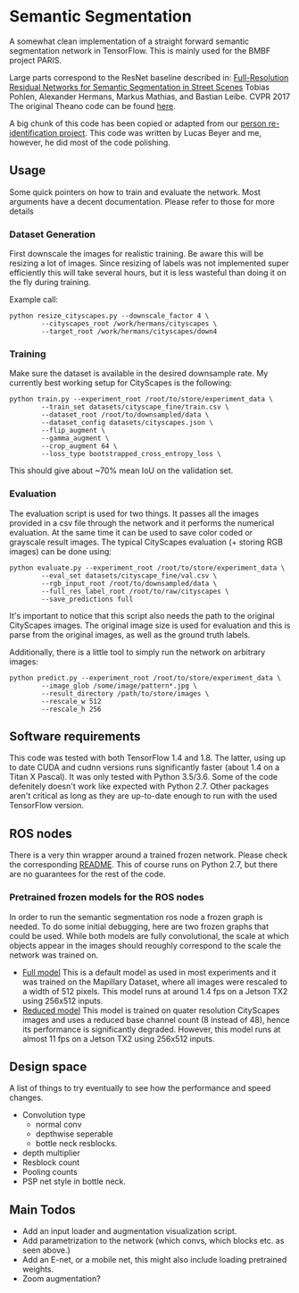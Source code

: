 # Semantic Segmentation
A somewhat clean implementation of a straight forward semantic segmentation network in TensorFlow. This is mainly used for the BMBF project PARIS.

Large parts correspond to the ResNet baseline described in: [Full-Resolution Residual Networks for Semantic Segmentation in Street Scenes](https://arxiv.org/abs/1611.08323) Tobias Pohlen, Alexander Hermans, Markus Mathias, and Bastian Leibe. CVPR 2017
The original Theano code can be found [here](https://github.com/TobyPDE/FRRN).

A big chunk of this code has been copied or adapted from our [person re-identification project](https://github.com/VisualComputingInstitute/triplet-reid).
This code was written by Lucas Beyer and me, however, he did most of the code polishing.

## Usage
Some quick pointers on how to train and evaluate the network. Most arguments have a decent documentation. Please refer to those for more details

### Dataset Generation
First downscale the images for realistic training. Be aware this will be resizing a lot of images. Since resizing of labels was not implemented super efficiently this will take several hours, but it is less wasteful than doing it on the fly during training.

Example call:
```
python resize_cityscapes.py --downscale_factor 4 \
        --cityscapes_root /work/hermans/cityscapes \
        --target_root /work/hermans/cityscapes/down4
```

### Training
Make sure the dataset is available in the desired downsample rate. My currently best working setup for CityScapes is the following:
```
python train.py --experiment_root /root/to/store/experiment_data \
        --train_set datasets/cityscape_fine/train.csv \
        --dataset_root /root/to/downsampled/data \
        --dataset_config datasets/cityscapes.json \
        --flip_augment \
        --gamma_augment \
        --crop_augment 64 \
        --loss_type bootstrapped_cross_entropy_loss \
```
This should give about ~70% mean IoU on the validation set.

### Evaluation
The evaluation script is used for two things. It passes all the images provided in a csv file through the network and it performs the numerical evaluation. At the same time it can be used to save color coded or grayscale result images. The typical CityScapes evaluation (+ storing RGB images) can be done using:
```
python evaluate.py --experiment_root /root/to/store/experiment_data \
        --eval_set datasets/cityscape_fine/val.csv \
        --rgb_input_root /root/to/downsampled/data \
        --full_res_label_root /root/to/raw/cityscapes \
        --save_predictions full
```
It's important to notice that this script also needs the path to the original CityScapes images. The original image size is used for evaluation and this is parse from the original images, as well as the ground truth labels.

Additionally, there is a little tool to simply run the network on arbitrary images:
```
python predict.py --experiment_root /root/to/store/experiment_data \
        --image_glob /some/image/pattern*.jpg \
        --result_directory /path/to/store/images \
        --rescale_w 512
        --rescale_h 256
```

## Software requirements
This code was tested with both TensorFlow 1.4 and 1.8. The latter, using up to date CUDA and cudnn versions runs significantly faster (about 1.4 on a Titan X Pascal). It was only tested with Python 3.5/3.6. Some of the code defenitely doesn't work like expected with Python 2.7. Other packages aren't critical as long as they are up-to-date enough to run with the used TensorFlow version.

## ROS nodes
There is a very thin wrapper around a trained frozen network. Please check the corresponding [README](https://github.com/VisualComputingInstitute/PARIS-sem-seg/blob/master/ros_nodes/ROS_NODES_README.md). This of course runs on Python 2.7, but there are no guarantees for the rest of the code.

### Pretrained frozen models for the ROS nodes
In order to run the semantic segmentation ros node a frozen graph is needed. To do some initial debugging, here are two frozen graphs that could be used. While both models are fully convolutional, the scale at which objects appear in the images should reoughly correspond to the scale the network was trained on.
* [Full model](https://rwth-aachen.sciebo.de/s/1BJk7Ek5XrA5vvI) This is a default model as used in most experiments and it was trained on the Mapillary Dataset, where all images were rescaled to a width of 512 pixels. This model runs at around 1.4 fps on a Jetson TX2 using 256x512 inputs.
* [Reduced model](https://rwth-aachen.sciebo.de/s/UIvpPJtcGOszjOd) This model is trained on quater resolution CityScapes images and uses a reduced base channel count (8 instead of 48), hence its performance is significantly degraded. However, this model runs at almost 11 fps on a Jetson TX2 using 256x512 inputs.

## Design space
A list of things to try eventually to see how the performance and speed changes.

* Convolution type
    * normal conv
    * depthwise seperable
    * bottle neck resblocks.
* depth multiplier
* Resblock count
* Pooling counts
* PSP net style in bottle neck.


## Main Todos
* Add an input loader and augmentation visualization script.
* Add parametrization to the network (which convs, which blocks etc. as seen above.)
* Add an E-net, or a mobile net, this might also include loading pretrained weights.
* Zoom augmentation?
